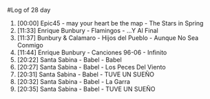 #Log of 28 day

1. [00:00] Epic45 - may your heart be the map - The Stars in Spring
1. [11:33] Enrique Bunbury - Flamingos - ...Y Al Final
1. [11:37] Bunbury & Calamaro - Hijos del Pueblo - Aunque No Sea Conmigo
1. [11:44] Enrique Bunbury - Canciones 96-06 - Infinito
1. [20:22] Santa Sabina - Babel - Babel
1. [20:27] Santa Sabina - Babel - Los Peces Del Viento
1. [20:31] Santa Sabina - Babel - TUVE UN SUEÑO
1. [20:32] Santa Sabina - Babel - La Garra
1. [20:35] Santa Sabina - Babel - TUVE UN SUEÑO
